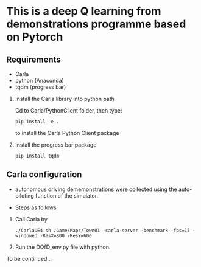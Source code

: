 # This is a deep Q learning from demonstrations programme based on Pytorch

## Requirements

- Carla
- python (Anaconda)
- tqdm (progress bar)

1. Install the Carla library into python path

	Cd to Carla/PythonClient folder, then type: 
	
	```
	pip install -e .
	```
	
	to install the Carla Python Client package

2. Install the progress bar package

	```
	pip install tqdm 
	```


## Carla configuration

- autonomous driving dememonstrations were collected using the auto-piloting function of the simulator.  

- Steps as follows

1. Call Carla by 

	```
	./CarlaUE4.sh /Game/Maps/Town01 -carla-server -benchmark -fps=15 -windowed -ResX=800 -ResY=600 
	```

2. Run the DQfD_env.py file with python. 



To be continued...


